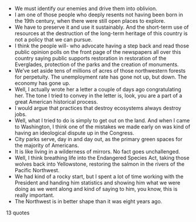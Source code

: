 - We must identify our enemies and drive them into oblivion.
 - I am one of those people who deeply resents not having been born in the 19th century, when there were still open places to explore.
 - We have to preserve it and use it sustainably. And the short-term use of resources at the destruction of the long-term heritage of this country is not a policy that we can pursue.
 - I think the people will- who advocate having a step back and read those public opinion polls on the front page of the newspapers all over this country saying public supports restoration in restoration of the Everglades, protection of the parks and the creation of monuments.
 - We’ve set aside tens of millions of acres of those northwestern forests for perpetuity. The unemployment rate has gone not up, but down. The economy has gone up.
 - Well, I actually wrote her a letter a couple of days ago congratulating her. The tone I tried to convey in the letter is, look, you are a part of a great American historical process.
 - I would argue that practices that destroy ecosystems always destroy jobs.
 - Well, what I tried to do is simply to get out on the land. And when I came to Washington, I think one of the mistakes we made early on was kind of having an ideological dispute up in the Congress.
 - City parks serve, day in and day out, as the primary green spaces for the majority of Americans.
 - It is like living in a wilderness of mirrors. No fact goes unchallenged.
 - Well, I think breathing life into the Endangered Species Act, taking those wolves back into Yellowstone, restoring the salmon in the rivers of the Pacific Northwest.
 - We had kind of a rocky start, but I spent a lot of time working with the President and handing him statistics and showing him what we were doing as we went along and kind of saying to him, you know, this is really important.
 - The Northwest is in better shape than it was eight years ago.

13 quotes
